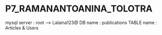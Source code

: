 # P7_RAMANANTOANINA_TOLOTRA

mysql server : root --> Lalaina123@
DB name : publications
TABLE name : Articles & Users